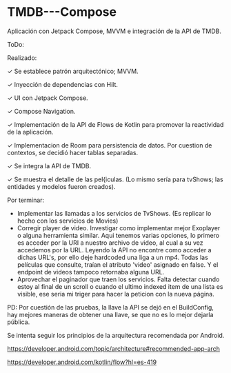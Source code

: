 # TMDB---Compose
Aplicación con Jetpack Compose, MVVM e integración de la API de TMDB.


ToDo:


Realizado:

✓ Se establece patrón arquitectónico; MVVM.

✓ Inyección de dependencias con Hilt.

✓ UI con Jetpack Compose.

✓ Compose Navigation.

✓ Implementación de la API de Flows de Kotlin para promover la reactividad de la aplicación.

✓ Implementacion de Room para persistencia de datos. Por cuestion de contextos, se decidió hacer tablas separadas.

✓ Se integra la API de TMDB.

✓ Se muestra el detalle de las pel{iculas. (Lo mismo sería para tvShows; las entidades y modelos fueron creados).



Por terminar:
- Implementar las llamadas a los servicios de TvShows. (Es replicar lo hecho con los servicios de Movies)
- Corregir player de video. Investigar como implementar mejor Exoplayer o alguna herramienta similar. 
  Aqui tenemos varias opciones, lo primero es acceder por la URI a nuestro archivo de video, al cual a su vez accedemos por la URL.
  Leyendo la API no encontre como acceder a dichas URL's, por ello deje hardcoded una liga a un mp4. Todas las películas
  que consulte, traían el atributo 'video' asignado en false. Y el endpoint de videos tampoco retornaba alguna URL.
- Aprovechar el paginador que traen los servicios. Falta detectar cuando estoy al final de un scroll o cuando el ultimo indexed item
  de una lista es visible, ese seria mi triger para hacer la peticion con la nueva página.


PD: Por cuestión de las pruebas, la llave la API se dejó en el BuildConfig, hay mejores maneras de obtener una llave, se que no es lo mejor dejarla pública.


Se intenta seguir los principios de la arquitectura recomendada por Android.

https://developer.android.com/topic/architecture#recommended-app-arch

https://developer.android.com/kotlin/flow?hl=es-419
